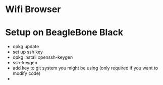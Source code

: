 Wifi Browser
============


Setup on BeagleBone Black
=========================

* opkg update
* set up ssh key
 * opkg install openssh-keygen
 * ssh-keygen
 * add key to git system you might be using (only required if you want to modify code)
*


